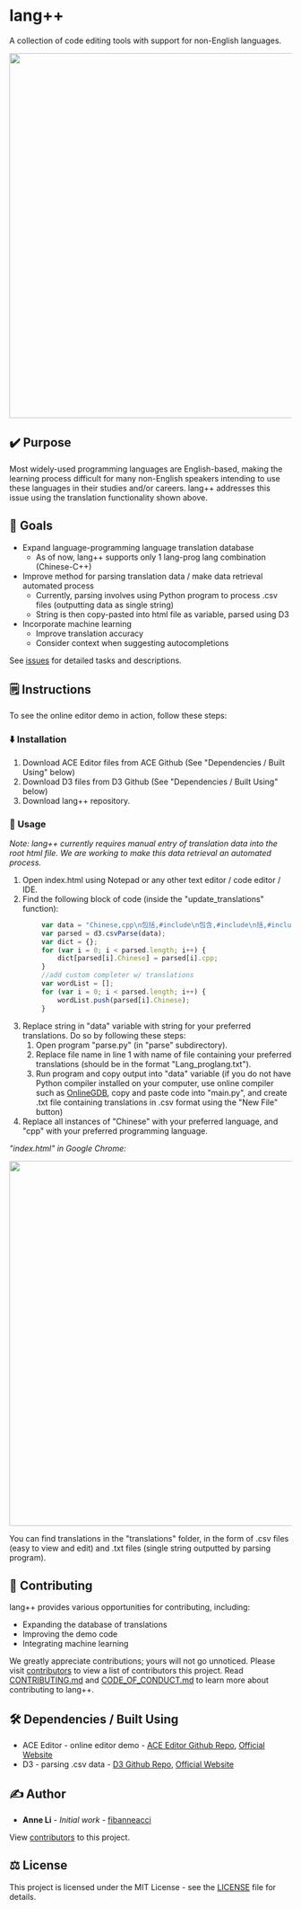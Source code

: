 # lang++
A collection of code editing tools with support for non-English languages.

<img src="https://github.com/fibanneacci/langplusplus/blob/master/assets/demov.gif" width="650">

## ✔️ Purpose

Most widely-used programming languages are English-based, making the learning process difficult for many non-English speakers intending to use these languages in their studies and/or careers. lang++ addresses this issue using the translation functionality shown above.

## 🥅 Goals

 * Expand language-programming language translation database
   * As of now, lang++ supports only 1 lang-prog lang combination (Chinese-C++)
 * Improve method for parsing translation data / make data retrieval automated process
   * Currently, parsing involves using Python program to process .csv files (outputting data as single string)
   * String is then copy-pasted into html file as variable, parsed using D3
 * Incorporate machine learning
    * Improve translation accuracy
    * Consider context when suggesting autocompletions
    
See [issues](https://github.com/fibanneacci/langplusplus/issues) for detailed tasks and descriptions.

## 🗒️ Instructions

To see the online editor demo in action, follow these steps:

### ⬇️ Installation

1. Download ACE Editor files from ACE Github (See "Dependencies / Built Using" below)
2. Download D3 files from D3 Github (See "Dependencies / Built Using" below)
3. Download lang++ repository.

### 🏃 Usage

*Note: lang++ currently requires manual entry of translation data into the root html file. We are working to make this data retrieval an automated process.*
1. Open index.html using Notepad or any other text editor / code editor / IDE.
2. Find the following block of code (inside the "update_translations" function):

```javascript
        var data = "Chinese,cpp\n包括,#include\n包含,#include\n括,#include\n包,#include\n包罗,#include\n输入输出,iostream\n控制台输入输出,iostream\n标准输入输出,iostream\n文件输入输出,fstream\n运用,using\n用,using\n使用,using\n利用,using\n命名空间,namespace\n标准库,std\n整数,int\n数,int\n号码,int\n号,int\n主要,main\n主,main\n主干,main\n正,main\n接受输入,cin\n输入,cin\n接受控制台输入,cin\n控制台输入,cin\n接受标准输入输出,cin\n标准输入输出,cin\n从,for\n串,string\n弦,string\n线,string\n绳,string\n绳子,string\n字符,char\n字母,char\n字母字符,char\n浮点,float\n浮点数,float\n十进制,float\n小数点,float\n浮点数字,float\n双,double\n浮点,double\n浮点数,double\n十进制,double\n小数点,double\n浮点数字,double\n如果,if\n是否,if\n如,if\n假如,if\n要是,if\n若是,if\n倘若,if\n假若,if\n倘,if\n要,if\n假使,if\n否则,else\n除此以外,else\n不然,else\n要不然,else\n不然的话,else\n要不,else\n真正,true\n真,true\n真实,true\n属实,true\n确实,true\n实,true\n假,false\n虚假,false\n讹,false\n而,while\n正在,while\n直到,while\n一直到,while\n做,do\n办,do\n进行,do\n搞,do\n弄,do\n开关,switch\n交换机,switch\n断路器,switch\n交换器,switch\n输出,cout\n控制台输出,cout\n标准输出,cout\n文件流,fstream\n文件溪,fstream\n文件溪流,fstream\n文件河流,fstream\n输入文件流,ifstream\n输入文件溪,ifstream\n输入文件溪流,ifstream\n输入文件河流,ifstream\n输出文件流,ofstream\n输出文件溪,ofstream\n输出文件溪流,ofstream\n输出文件河流,ofstream\n打开,open\n开,open\n关闭,close\n关,close\n封闭,close\n关上,close\n返回值,return\n返回,return\n退回,return\n回,return\n退还,return\n类,class\n阶级,class\n类型,class\n种类,class\n用户定义的数据类型,class\n类,struct\n阶级,struct\n类型,struct\n种类,struct\n用户定义的数据类型,struct\n私人的,private\n私人,private\n私营,private\n私有,private\n私,private\n私立,private\n公共,public\n公众,public\n公开,public\n公,public\n保护,protected\n防护,protected\n向量,vector\n动态数组,vector\n别号,typedef\n新名字,typedef\n其他名字,typedef\n用户指定的名称,typedef\n对,pair\n双,pair\n一对,pair\n组,set\n集,set\n集合,set\n一套,set\n套,set\n多集,multiset\n堆,stack\n先排在后面,stack\n先进后出,stack\n队列,queue\n先进先出,queue\n优先队列,priority_queue\n地图,map\n图,map\n字典,map\n词典,map\n辞典,map\n辞书,map\n无序的地图,unordered_map\n无序的图,unordered_map\n无序的字典,unordered_map\n无序的词典,unordered_map\n无序的辞典,unordered_map\n无序的辞书,unordered_map\n算法,algorithm\n分类,sort\n类,sort\n捃,sort\n整理,sort\n找,find\n寻找,find\n找,find\n搜寻,find\n搜索,find\n发觉,find\n薮,find\n极少,min\n最低,min\n最低限度,min\n最小值,min\n最大值,max\n最大,max\n极大,max\n数学,math.h\n数学头文件,math.h\n数学,cmath\n数学头文件,cmath\n反余弦,acos\n反正弦,asin\n反正切,atan\n反正切,atan2\n天花板,ceil\n顶棚,ceil\n潼,ceil\n最小数量大于,ceil\n余弦,cos\n双曲余弦,cosh\n加,+\n减,-\n乘,*\n除,/\n除,div\n除,ldiv\n加法,+\n减法,-\n乘法,*\n除法,/\n除法,div\n除法,ldiv\n指数,exp\n绝对值,abs\n绝对值,fabs\n绝对值,labs\n地板,floor\n地面,floor\n地,floor\n最大数量少于,floor\n模,%\n模,fmod\n大数,long\n大的数,long\n长,long\n长数,long\n大数,long long\n大的数,long long\n长长,long long\n长长数,long long\n对数,log\n对数,log10\n基数10对数,log10\n分解,frexp\n重建,ldexp\n分解,modf\n分解数,frexp\n重建数,ldexp\n分解数,modf\n分解数字,frexp\n重建数字,ldexp\n分解数字,modf\n指数,pow\n正弦,sin\n双曲正弦,sinh\n平方根,sqrt\n随机,rand\n任意,rand\n切线,tan\n双曲正切,tanh\n底线,endl\n新队,endl\n新线,endl\n回车,endl"
        var parsed = d3.csvParse(data);
        var dict = {};
        for (var i = 0; i < parsed.length; i++) {
            dict[parsed[i].Chinese] = parsed[i].cpp;
        }
        //add custom completer w/ translations
        var wordList = [];
        for (var i = 0; i < parsed.length; i++) {
            wordList.push(parsed[i].Chinese);
        }
```

3. Replace string in "data" variable with string for your preferred translations. Do so by following these steps:
    1. Open program "parse.py" (in "parse" subdirectory).
    2. Replace file name in line 1 with name of file containing your preferred translations (should be in the format "Lang_proglang.txt").
    3. Run program and copy output into "data" variable (if you do not have Python compiler installed on your computer, use online compiler such as [OnlineGDB](https://www.onlinegdb.com/online_python_compiler), copy and paste code into "main.py", and create .txt file containing translations in .csv format using the "New File" button)
4. Replace all instances of "Chinese" with your preferred language, and "cpp" with your preferred programming language.

*"index.html" in Google Chrome:*

<img src="https://github.com/fibanneacci/langplusplus/blob/master/assets/demo.png" width="650">

You can find translations in the "translations" folder, in the form of .csv files (easy to view and edit) and .txt files (single string outputted by parsing program).
    
## 👥 Contributing

lang++ provides various opportunities for contributing, including:

 * Expanding the database of translations
 * Improving the demo code
 * Integrating machine learning

We greatly appreciate contributions; yours will not go unnoticed. Please visit [contributors](https://github.com/fibanneacci/langplusplus/contributors) to view a list of contributors this project. Read [CONTRIBUTING.md](https://github.com/fibanneacci/langplusplus/blob/master/.github/CONTRIBUTING.md) and [CODE_OF_CONDUCT.md](https://github.com/fibanneacci/langplusplus/blob/master/CODE_OF_CONDUCT.md) to learn more about contributing to lang++.

## 🛠️ Dependencies / Built Using
* ACE Editor - online editor demo - [ACE Editor Github Repo](https://github.com/ajaxorg/ace), [Official Website](https://ace.c9.io)
* D3 - parsing .csv data - [D3 Github Repo](https://github.com/d3/d3), [Official Website](https://d3js.org)

## ✍️ Author
* **Anne Li** - *Initial work* - [fibanneacci](https://github.com/fibanneacci)

View [contributors](https://github.com/fibanneacci/langplusplus/contributors) to this project.

## ⚖️ License
This project is licensed under the MIT License - see the [LICENSE](https://github.com/fibanneacci/langplusplus/blob/master/LICENSE) file for details.
